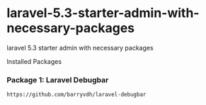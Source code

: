 # laravel-5.3-starter-admin-with-necessary-packages
laravel 5.3 starter admin with necessary packages

Installed Packages

### Package 1: Laravel Debugbar

```
https://github.com/barryvdh/laravel-debugbar
```